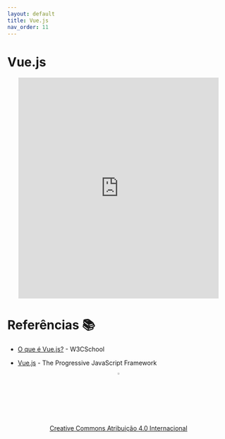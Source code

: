 ```yaml
---
layout: default
title: Vue.js
nav_order: 11
---
```


# Vue.js

<center>
<iframe src="https://cpw2.rpmhub.dev/vuejs/slides/index.html#/" title="Vue.js" width="90%" height="500" style="border:none;"></iframe>
</center>

# Referências 📚

* [O que é Vue.js?](https://www.w3schools.com/whatis/whatis_vue.asp) - W3CSchool
<!-- .element: style="margin-bottom:40px; font-size: 25px; color:white; font-family: arial;" -->

* [Vue.js](https://vuejs.org) - The Progressive JavaScript Framework
<!-- .element: style="margin-bottom:40px; font-size: 25px; color:white; font-family: arial;" -->

<center>
<a href="https://github.com/rodrigoprestesmachado" target="blanck"><img src="../imgs/logo.png" alt="Rodrigo Prestes Machado" width="3%" height="3%" border=0 style="border:0; text-decoration:none; outline:none"></a><br/>
<a rel="license" href="http://creativecommons.org/licenses/by/4.0/">Creative Commons Atribuição 4.0 Internacional</a>
